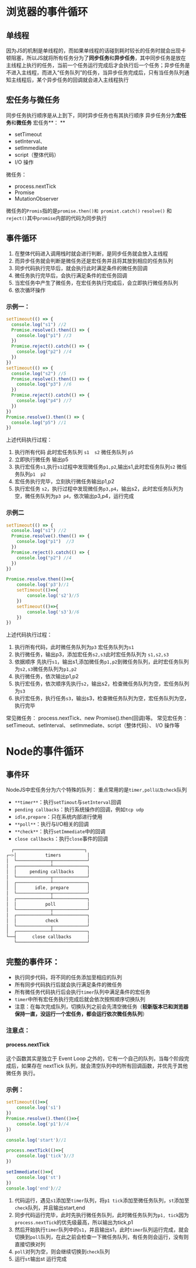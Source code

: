 # 浏览器的事件循环
## 单线程
因为JS的机制是单线程的，而如果单线程的话碰到耗时较长的任务时就会出现卡顿阻塞，所以JS就将所有任务分为了**同步任务**和**异步任务**，其中同步任务是放在主线程上执行的任务，当前一个任务运行完成后才会执行后一个任务；异步任务是不进入主线程，而进入“任务队列”的任务，当异步任务完成后，只有当任务队列通知主线程后，某个异步任务的回调就会进入主线程执行
## 宏任务与微任务
同步任务执行顺序是从上到下，同时异步任务也有其执行顺序
异步任务分为**宏任务**和**微任务**
宏任务**： **

- setTimeout
- setInterval、
- setImmediate
- script（整体代码）
- I/O 操作

微任务：

- process.nextTick
- Promise
- MutationObserver

微任务的`Promis`指的是`promise.then()和 promist.catch()` `resolve()` 和` reject()`其中`promise`内部的代码为同步执行
## 事件循环

1. 在整体代码进入调用栈时就会进行判断，是同步任务就会放入主线程
1. 而异步任务就会判断是微任务还是宏任务并且将其放到相应的任务队列
1. 同步代码执行完毕后，就会执行此时满足条件的微任务回调
1. 微任务执行完毕后，会执行满足条件的宏任务回调
1. 当宏任务中产生了微任务，在宏任务执行完成后，会立即执行微任务队列
1. 依次循环操作
### 示例一：
```javascript
setTimeout(() => {
  console.log("s1") //2
  Promise.resolve().then(() => {
    console.log("p1") //3
  })
  Promise.reject().catch(() => {
    console.log("p2") //4
  })
})
setTimeout(() => {
  console.log("s2") //5
  Promise.resolve().then(() => {
    console.log("p3") //6
  })
  Promise.reject().catch(() => {
    console.log("p4") //7
  })
})
Promise.resolve().then(() => {
  console.log("p5") //1
})
```
上述代码执行过程：

1. 执行所有代码 此时宏任务队列 `s1  s2` 微任务队列 `p5`
1. 立即执行微任务 输出p5
1. 执行宏任务`s1`,执行`s1`过程中发现微任务`p1,p2`,输出s1,此时宏任务队列`s2` 微任务队列`p1  p2`
1. 宏任务执行完毕，立刻执行微任务输出p1,p2
1. 执行宏任务  `s2`，执行过程中发现微任务`p3,p4`，输出s2，此时宏任务队列为空，微任务队列为`p3 p4`，依次输出p3,p4，运行完成
### 示例二
```javascript
setTimeout(() => {
  console.log("s1") //2
  Promise.resolve().then(() => {
    console.log("p1")  //3
  })
  Promise.reject().catch(() => {
    console.log("p2") //4
  })
})

Promise.resolve.then(()=>{
    console.log('p3')//1
    setTimeout(()=>{
        console.log('s2')//5
    })
    setTimeout(()=>{
        console.log('s3')//6
    })
})
```
上述代码执行过程：

1. 执行所有代码，此时微任务队列为`p3` 宏任务队列为`s1`
1. 执行微任务，输出p3，添加宏任务`s2,s3`此时宏任务队列为 `s1,s2,s3`
1. 依据顺序 先执行`s1`，输出s1,添加微任务`p1,p2`到微任务队列，此时宏任务队列为`s2,s3`微任务队列为`p1,p2`
1. 执行微任务，依次输出p1,p2
1. 执行宏任务，依次顺序先执行`s2`，输出s2，检查微任务队列为空，宏任务队列为`s3`
1. 执行宏任务，执行任务`s3`，输出s3，检查微任务队列为空，宏任务队列为空，执行完毕

常见微任务：
process.nextTick、new Promise().then(回调)等。
常见宏任务：
setTimeout、setInterval、 setImmediate、script（整体代码）、 I/O 操作等
# Node的事件循环
## 事件环
NodeJS中宏任务分为六个特殊的队列：
重点常用的是`timer,poll以及check`队列

- `**timer**`：执行`setTimout`与`setInterval`回调
- `pending callbacks`：执行系统操作的回调，例如`tcp udp`
- `idle,prepare`：只在系统内部进行使用
- `**poll**`：执行与I/O相关的回调
- `**check**`：执行`setImmediate`中的回调
- `close callbacks`：执行`close`事件的回调
```javascript
  ┌───────────────────────────┐
┌─>│           timers          │
│  └─────────────┬─────────────┘
│  ┌─────────────┴─────────────┐
│  │     pending callbacks     │
│  └─────────────┬─────────────┘
│  ┌─────────────┴─────────────┐
│  │       idle, prepare       │
│  └─────────────┬─────────────┘
│  ┌─────────────┴─────────────┐
│  │           poll            │
│  └─────────────┬─────────────┘
│  ┌─────────────┴─────────────┐      
│  │           check           │
│  └─────────────┬─────────────┘
│  ┌─────────────┴─────────────┐
└──┤      close callbacks      │
   └───────────────────────────┘
```
## 完整的事件环：

- 执行同步代码，将不同的任务添加至相应的队列
- 所有同步代码执行后就会执行满足条件的微任务
- 所有微任务代码执行后会执行`timer`队列中满足条件的宏任务
- `timer`中所有宏任务执行完成后就会依次按照顺序切换队列
- 注意：在每次完成队列，切换队列之前会先清空微任务（**较新版本已和浏览器保持一直，没运行一个宏任务，都会运行依次微任务队列**）
### 注意点：
#### process.nextTick
这个函数其实是独立于 Event Loop 之外的，它有一个自己的队列，当每个阶段完成后，如果存在 nextTick 队列，就会清空队列中的所有回调函数，并优先于其他微任务 执行。
### 示例：
```javascript
setTimeout(()=>{
    console.log('s1')
})
Promise.resolve().then(()=>{
    console.log('p1')//4
})

console.log('start')//1

process.nextTick(()=>{
    console.log('tick')//3
})

setImmediate(()=>{
    console.log('st')
})
console.log('end')//2
```

1. 代码运行，遇见`s1`添加至`timer`队列，将`p1 tick`添加至微任务队列，`st`添加至`check`队列，并且输出start,end
1. 同步代码运行完毕，此时先执行微任务队列，此时微任务队列为`p1, tick`因为`process.nextTick`的优先级最高，所以输出为tick,p1
1. 然后开始执行`timer`队列中的`s1`，并且输出s1，此时`timer`队列运行完成，就会切换到`poll`队列，在此之前会检查一下微任务队列，有任务则会运行，没有则直接切换对列
1. `poll`对列为空，则会继续切换到`check`队列
1. 运行`st`输出st 运行完成
